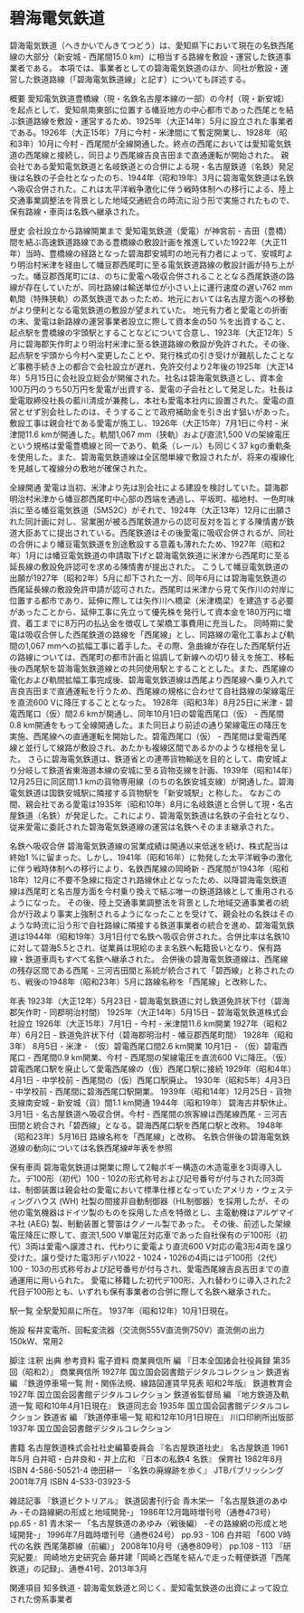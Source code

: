 # 碧海電気鉄道

碧海電気鉄道（へきかいでんきてつどう）は、愛知県下において現在の名鉄西尾線の大部分（新安城 - 西尾間15.0 km）に相当する路線を敷設・運営した鉄道事業者である。
本項では、事業者としての碧海電気鉄道のほか、同社が敷設・運営した鉄道路線（「碧海電気鉄道線」と記す）についても詳述する。

概要
愛知電気鉄道豊橋線（現・名鉄名古屋本線の一部）の今村（現・新安城）を起点として、愛知県南東部に位置する幡豆地方の中心都市であった西尾とを結ぶ鉄道路線を敷設・運営するため、1925年（大正14年）5月に設立された事業者である。1926年（大正15年）7月に今村 - 米津間にて暫定開業し、1928年（昭和3年）10月に今村 - 西尾間が全線開通した。終点の西尾においては愛知電気鉄道の西尾線と接続し、同日より西尾線吉良吉田まで直通運転が開始された。
親会社である愛知電気鉄道と名岐鉄道との合併による現・名古屋鉄道（名鉄）発足後は名鉄の子会社となったのち、1944年（昭和19年）3月に碧海電気鉄道は名鉄へ吸収合併された。これは太平洋戦争激化に伴う戦時体制への移行による、陸上交通事業調整法を背景とした地域交通統合の時流に沿う形で実施されたもので、保有路線・車両は名鉄へ継承された。

歴史
会社設立から路線開業まで
愛知電気鉄道（愛電）が神宮前 - 吉田（豊橋）間を結ぶ高速鉄道路線である豊橋線の敷設計画を推進していた1922年（大正11年）当時、豊橋線の経路となった碧海郡安城町の地元有力者によって、安城町より明治村米津を経由して幡豆郡西尾町に至る電気鉄道路線の敷設計画が持ち上がった。幡豆郡西尾町には、のちに愛電へ吸収合併されることとなる西尾鉄道の路線が存在していたが、同社路線は輸送単位が小さい上に運行速度の遅い762 mm軌間（特殊狭軌）の蒸気鉄道であったため、地元においては名古屋方面への移動がより便利となる電気鉄道の敷設が望まれていた。
地元有力者と愛電との折衝の末、愛電は新路線の運営事業者設立に際して資本金の50 %を出資すること、起点駅を豊橋線の宇頭駅とすることなどについて合意し、1923年（大正12年）5月に碧海郡矢作町より明治村米津に至る鉄道路線の敷設が免許された。その後、起点駅を宇頭から今村へ変更したことや、発行株式の引き受けが難航したことなど事務手続き上の都合で会社設立が遅れ、免許交付より2年後の1925年（大正14年）5月15日に会社設立総会が開催された。社名は碧海電気鉄道とし、資本金100万円のうち50万円を愛電が出資する、愛電の子会社として発足した。社長は愛電取締役社長の藍川清成が兼務し、本社も愛電本社内に設置された。愛電の直営とせず別会社したのは、そうすることで政府補助金を引き出す狙いがあった。
敷設工事は親会社である愛電が施工し、1926年（大正15年）7月1日に今村 - 米津間11.6 kmが開通した。軌間1,067 mm（狭軌）および直流1,500 Vの架線電圧という規格は愛電豊橋線と同一であり、軌条（レール）も同じく37 kgの重軌条を使用した。また、碧海電気鉄道線は全区間単線で敷設されたが、将来の複線化を見越して複線分の敷地が確保された。

全線開通
愛電は当初、米津より先は別会社による建設を検討していた。碧海郡明治村米津から幡豆郡西尾町中心部の西端を通過し、平坂町、福地村、一色町味浜に至る幡豆電気鉄道（5M52C）がそれで、1924年（大正13年）12月に出願された同計画に対し、営業圏が被る西尾鉄道からの認可反対を旨とする陳情書が鉄道大臣あてに提出されている。西尾鉄道はその後愛電に吸収合併されるが、同社の合併により幡豆電気鉄道を別途敷設する意義も薄れたため、1927年（昭和2年）1月には幡豆電気鉄道の申請取下げと碧海電気鉄道に米津から西尾町に至る延長線の敷設免許認可を求める陳情書が提出された。
こうして幡豆電気鉄道の出願が1927年（昭和2年）5月に却下された一方、同年6月には碧海電気鉄道の西尾延長線の敷設免許申請が認可された。西尾町は米津から見て矢作川の対岸に位置する都市であり、延伸に際しては矢作川へ橋梁（米津橋梁）を建造する必要があったことから、延伸工事に先立って優先株を発行して資本金を180万円に増資、着工までに8万円の払込金を徴収して架橋工事費用に充当した。
同時期に愛電は吸収合併した西尾鉄道の路線を「西尾線」とし、同路線の電化工事および軌間の1,067 mmへの拡幅工事に着手した。その際、急曲線が存在した西尾駅付近の路線については、西尾町の都市計画と協調して新線への切り替えを施工、移転後の西尾駅を碧海電気鉄道線との共同使用駅とすることとした。また、西尾線の電化および軌間拡幅工事完成後、碧海電気鉄道線は西尾より西尾線へ乗り入れて吉良吉田まで直通運転を行うため、西尾線の規格に合わせて自社路線の架線電圧を直流600 Vに降圧することとなった。
1928年（昭和3年）8月25日に米津 - 碧電西尾口（仮）間2.6 kmが開通し、同年10月1日の碧電西尾口（仮） - 西尾間0.8 km開通をもって全線開通した。また同日より前述の通り架線電圧の降圧を実施、西尾線への直通運転を開始した。碧電西尾口（仮） - 西尾間は愛電西尾線と並行して線路が敷設され、あたかも複線区間であるかのような様相を呈した。
さらに碧海電気鉄道は、鉄道省との連帯貨物輸送を目的として、南安城より分岐して鉄道省東海道本線の安城に至る貨物支線を計画、1939年（昭和14年）12月25日に同区間1.1 kmの貨物専用線（のちの名鉄安城支線）が開通した。碧海電気鉄道は国鉄安城駅に隣接する貨物駅を「新安城駅」と称した。
なおこの間、親会社である愛電は1935年（昭和10年）8月に名岐鉄道と合併して現・名古屋鉄道（名鉄）が発足した。これにより、碧海電気鉄道は名鉄の子会社となり、従来愛電に委託された碧海電気鉄道線の運営は名鉄へそのまま継承された。

名鉄へ吸収合併
碧海電気鉄道線の営業成績は開通以来低迷を続け、株式配当は終始1 %に留まった。しかし、1941年（昭和16年）に勃発した太平洋戦争の激化に伴う戦時体制への移行により、名鉄西尾線の岡崎新 - 西尾間が1943年（昭和18年）12月に不要不急線に指定され路線休止となったため、以降碧海電気鉄道線は西尾町と名古屋方面を今村乗り換えで結ぶ唯一の鉄道路線として重用されるようになった。
その後、陸上交通事業調整法を背景とした地域交通事業者の統合が行政より事実上強制されるようになったことを受けて、親会社の名鉄はそのような時流に沿う形で自社路線に隣接する鉄道事業者の統合を進め、碧海電気鉄道は1944年（昭和19年）3月1日付で名鉄へ吸収合併された。合併比率は名鉄10に対して碧海5.5とされ、従業員は現給のまま名鉄へ転籍扱いとなり、保有路線・鉄道車両もすべて名鉄へ継承された。
合併後の碧海電気鉄道線は、西尾線の残存区間である西尾 - 三河吉田間と系統が統合されて「碧西線」と称されたのち、戦後の1948年（昭和23年）5月に路線名称を「西尾線」と改称した。

年表
1923年（大正12年）5月23日 - 碧海電気鉄道に対し鉄道免許状下付（碧海郡矢作町 - 同郡明治村間）
1925年（大正14年）5月15日 - 碧海電気鉄道株式会社設立
1926年（大正15年）7月1日 - 今村 - 米津間11.6 km開業
1927年（昭和2年）6月2日 - 鉄道免許状下付（碧海郡明治村 - 幡豆郡西尾町間）
1928年（昭和3年）
8月5日 - 米津 - （仮）碧電西尾口間2.6 km開業
10月1日 - （仮）碧電西尾口 - 西尾間0.9 km開業、今村 - 西尾間の架線電圧を直流600 Vに降圧。（仮）碧電西尾口駅を廃止して愛電西尾線の（仮）西尾口駅に接続
1929年（昭和4年）4月1日 - 中学校前 - 西尾間の（仮）西尾口駅廃止。
1930年（昭和5年）4月3日 - 中学校前 - 西尾間に碧海西尾口駅開業。
1939年（昭和14年）12月25日 - 貨物支線南安城 - 新安城（貨）間1.1 km開通
1944年（昭和19年）
碧海古井駅休止。
3月1日 - 名古屋鉄道へ吸収合併。今村 - 西尾間の旅客線は西尾線西尾 - 三河吉田間と統合され「碧西線」となる。碧海西尾口駅を西尾口駅と改称。
1948年（昭和23年）5月16日 路線名称を「西尾線」と改称。
名鉄合併後の碧海電気鉄道線の動向については名鉄西尾線#年表を参照

保有車両
碧海電気鉄道は開業に際して2軸ボギー構造の木造電車を3両導入した。デ100形（初代）100 - 102の形式称号および記号番号が付与された同3両は、制御装置は親会社の愛電において標準仕様となっていたアメリカ・ウェスティングハウス (WH) 社製の間接非自動制御器（HL制御器）を採用したが、その他の電気機器はドイツ製のものを採用した点を特徴とし、主電動機はアルゲマイネ社 (AEG) 製、制動装置と警笛はクノール製であった。
その後、前述した架線電圧降圧に際して、直流1,500 V単電圧対応車であった自社保有のデ100形（初代）3両は愛電へ譲渡され、代わりに愛電より直流600 V対応の電3形4両を譲り受けた。譲り受けた電3形デハ1022 - 1024・1026の4両にはデ100形（2代）100 - 103の形式称号および記号番号が付与され、愛電西尾線吉良吉田までの直通運用に用いられた。
愛電に移籍した初代デ100形、入れ替わりに導入された2代目デ100形とも、いずれも保有事業者の合併に際して名鉄へ継承された。

駅一覧
全駅愛知県に所在。
1937年（昭和12年）10月1日現在。

施設
桜井変電所、回転変流器（交流側555V直流側750V）直流側の出力150kW、常用2

脚注
注釈
出典
参考資料
電子資料
商業興信所 編 『日本全国諸会社役員録 第35回（昭和2）』 商業興信所 1927年 国立国会図書館デジタルコレクション
鉄道省 編 『鉄道停車場一覧 附・関係法規、線路図運賃早見表 昭和2年版』 鉄道教育会 1927年 国立国会図書館デジタルコレクション
鉄道省監督局 編 『地方鉄道及軌道一覧 昭和10年4月1日現在』 鉄道同志会 1935年 国立国会図書館デジタルコレクション
鉄道省 編 『鉄道停車場一覧 昭和12年10月1日現在』 川口印刷所出版部 1937年 国立国会図書館デジタルコレクション

書籍
名古屋鉄道株式会社社史編纂委員会 『名古屋鉄道社史』 名古屋鉄道 1961年5月
白井昭・白井良和・井上広和 『日本の私鉄4 名鉄』 保育社 1982年8月 ISBN 4-586-50521-4
徳田耕一 『名鉄の廃線跡を歩く』 JTBパブリッシング 2001年7月 ISBN 4-533-03923-5

雑誌記事
『鉄道ピクトリアル』 鉄道図書刊行会
青木栄一 「名古屋鉄道のあゆみ -その路線網の形成と地域開発-」 1986年12月臨時増刊号（通巻473号） pp.65 - 81
青木栄一 「名古屋鉄道のあゆみ（戦後編） -その路線網の形成と地域開発-」 1996年7月臨時増刊号（通巻624号） pp.93 - 106
白井昭 「600 V時代の名鉄 西尾蒲郡線（前編）」 2008年10月号（通巻809号） pp.108 - 113
『研究紀要』 岡崎地方史研究会
藤井建「岡崎と西尾を結んで走った軽便鉄道「西尾鉄道」の記録」、通巻41号、2013年3月

関連項目
知多鉄道 - 碧海電気鉄道と同じく、愛知電気鉄道の出資によって設立された傍系事業者